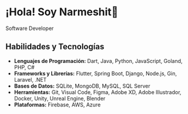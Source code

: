 # ¡Hola! Soy Narmeshit👋

Software Developer

## Habilidades y Tecnologías

- **Lenguajes de Programación:** Dart, Java, Python, JavaScript, Goland, PHP, C#
- **Frameworks y Librerías:** Flutter, Spring Boot, Django, Node.js, Gin, Laravel, .NET
- **Bases de Datos:** SQLite, MongoDB, MySQL, SQL Server
- **Herramientas:** Git, Visual Code, Figma, Adobe XD, Adobe Illustrador, Docker, Unity, Unreal Engine, Blender
- **Plataformas:** Firebase, AWS, Azure
